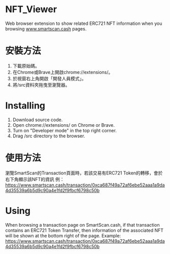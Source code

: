 # NFT_Viewer
Web browser extension to show related ERC721 NFT information when you browsing www.smartscan.cash pages.

# 安裝方法
1. 下載原始碼。
1. 在Chrome或Brave上開啟chrome://extensions/。
1. 於視窗右上角開啟「開發人員模式」。
1. 將/src資料夾拖曳至瀏覽器。

# Installing
1. Download source code.
1. Open chrome://extensions/ on Chrome or Brave.
1. Turn on "Developer mode" in the top right corner.
1. Drag /src directory to the browser.

# 使用方法
瀏覽SmartScan的Transaction頁面時，若該交易有ERC721 Token的轉移，會於右下角顯示該NFT的資訊
例：https://www.smartscan.cash/transaction/0xca687f49a72af6ebe52aaa1a9da4d35539a6b5d9c90a4e1fd2f9fbcf6798c50b

# Using
When browsing a transaction page on SmartScan.cash, if that transaction contains an ERC721 Token Transfer, then information of the associated NFT will be shown at the bottom right of the page.
Example: https://www.smartscan.cash/transaction/0xca687f49a72af6ebe52aaa1a9da4d35539a6b5d9c90a4e1fd2f9fbcf6798c50b
